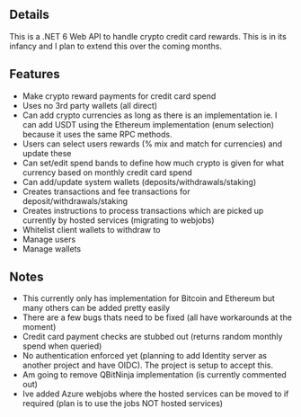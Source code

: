 ## Details

This is a .NET 6 Web API to handle crypto credit card rewards. This is in its infancy and I plan to extend this over the coming months. 

## Features

- Make crypto reward payments for credit card spend
- Uses no 3rd party wallets (all direct)
- Can add crypto currencies as long as there is an implementation ie. I can add USDT using the Ethereum implementation (enum selection) because it uses the same RPC methods.
- Users can select users rewards (% mix and match for currencies) and update these
- Can set/edit spend bands to define how much crypto is given for what currency based on monthly credit card spend
- Can add/update system wallets (deposits/withdrawals/staking)
- Creates transactions and fee transactions for deposit/withdrawals/staking
- Creates instructions to process transactions which are picked up currently by hosted services (migrating to webjobs)
- Whitelist client wallets to withdraw to
- Manage users
- Manage wallets

## Notes

- This currently only has implementation for Bitcoin and Ethereum but many others can be added pretty easily
- There are a few bugs thats need to be fixed (all have workarounds at the moment)
- Credit card payment checks are stubbed out (returns random monthly spend when queried)
- No authentication enforced yet (planning to add Identity server as another project and have OIDC). The project is setup to accept this.
- Am going to remove QBitNinja implementation (is currently commented out)
- Ive added Azure webjobs where the hosted services can be moved to if required (plan is to use the jobs NOT hosted services)
